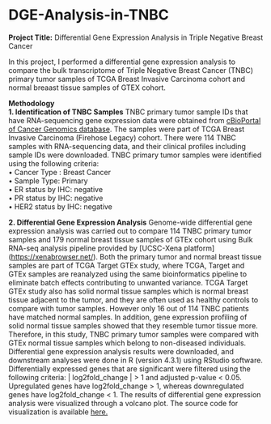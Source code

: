 # DGE-Analysis-in-TNBC

**Project Title:**
Differential Gene Expression Analysis in Triple Negative Breast Cancer

In this project, I performed a differential gene expression analysis to compare the bulk transcriptome of Triple Negative Breast Cancer (TNBC) primary tumor samples of TCGA Breast Invasive Carcinoma cohort and normal breaast tissue samples of GTEX cohort.

**Methodology**
<br>**1. Identification of TNBC Samples**
TNBC primary tumor sample IDs that have RNA-sequencing gene expression data were obtained from [cBioPortal of Cancer Genomics database](http://cbioportal.org). The samples were part of TCGA Breast Invasive Carcinoma (Firehose Legacy) cohort. There were 114 TNBC samples with RNA-sequencing data, and their clinical profiles including sample IDs were downloaded. TNBC primary tumor samples were identified using the following criteria:
<br>• Cancer Type : Breast Cancer
<br>• Sample Type: Primary
<br>• ER status by IHC: negative
<br>• PR status by IHC: negative
<br>• HER2 status by IHC: negative

**2. Differential Gene Expression Analysis**
Genome-wide differential gene expression analysis was carried out to compare 114 TNBC primary tumor samples and 179 normal breast tissue samples of GTEx cohort using Bulk RNA-seq analysis pipeline provided by [UCSC-Xena platform] (https://xenabrowser.net/). Both the primary tumor and normal breast tissue samples are part of TCGA Target GTEx study, where TCGA, Target and GTEx samples are reanalyzed using the same bioinformatics pipeline to eliminate batch effects contributing to unwanted variance. TCGA Target GTEx study also has solid normal tissue samples which is normal breast tissue adjacent to the tumor, and they are often used as healthy controls to compare with tumor samples. However only 16 out of 114 TNBC patients have matched normal samples. In addition, gene expression profiling of solid normal tissue samples showed that they resemble tumor tissue more. Therefore, in this study, TNBC primary tumor samples were compared with GTEx normal tissue samples which belong to non-diseased individuals. Differential gene expression analysis results were downloaded, and downstream analyses were done in R (version 4.3.1) using RStudio software. Differentially expressed genes that are significant were filtered using the following criteria: | log2fold_change | > 1 and adjusted p-value < 0.05. Upregulated genes have log2fold_change > 1, whereas downregulated genes have log2fold_change < 1. The results of differential gene expression analysis were visualized through a volcano plot. The source code for visualization is available [here.](https://github.com/shamita98/DGE-Analysis-in-TNBC/blob/d562987ac142f1952f9a4b7d54907f468e71db75/Volcano%20Plot%20Visualization%20of%20Differentially%20Expressed%20Genes%20in%20Triple%20Negative%20Breast%20Cancer.pdf)
